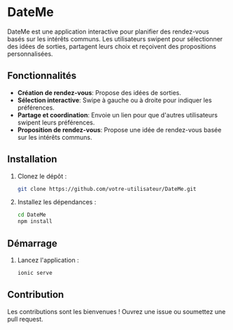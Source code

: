 # DateMe

DateMe est une application interactive pour planifier des rendez-vous basés sur les intérêts communs. Les utilisateurs swipent pour sélectionner des idées de sorties, partagent leurs choix et reçoivent des propositions personnalisées.

## Fonctionnalités

- **Création de rendez-vous**: Propose des idées de sorties.
- **Sélection interactive**: Swipe à gauche ou à droite pour indiquer les préférences.
- **Partage et coordination**: Envoie un lien pour que d'autres utilisateurs swipent leurs préférences.
- **Proposition de rendez-vous**: Propose une idée de rendez-vous basée sur les intérêts communs.

## Installation

1. Clonez le dépôt :
   ```bash
   git clone https://github.com/votre-utilisateur/DateMe.git
   ```
2. Installez les dépendances :
   ```bash
   cd DateMe
   npm install
   ```

## Démarrage

1. Lancez l'application :
   ```bash
   ionic serve
   ```

## Contribution

Les contributions sont les bienvenues ! Ouvrez une issue ou soumettez une pull request.